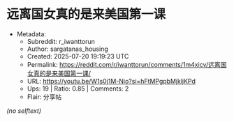 # 远离国女真的是来美国第一课

- Metadata:
  - Subreddit: r_iwanttorun
  - Author: sargatanas_housing
  - Created: 2025-07-20 19:19:23 UTC
  - Permalink: https://reddit.com/r/iwanttorun/comments/1m4xicv/远离国女真的是来美国第一课/
  - URL: https://youtu.be/W1s0j1M-Nio?si=hFtMPgpbMjkljKPd
  - Ups: 19 | Ratio: 0.85 | Comments: 2
  - Flair: 分享帖

_(no selftext)_
